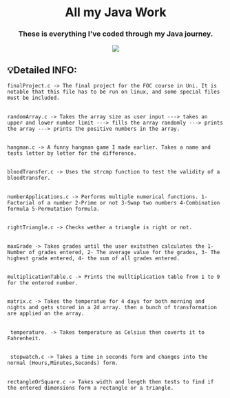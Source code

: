 <h1 align="center">
  <br>
  <a href="https://files.codingninjas.in/article_images/java-developers-application-settings-1-1660983825.jpg"></a>
  <br>
  All my Java Work
  <br>
</h1>

<h3 align="center">These is everything I've coded through my Java journey.</h3>

<p align="center">
  <a href="">
    <img src="https://img.shields.io/badge/Written in-C-blue.svg">

  </a>
  </p>

## 💡Detailed INFO:
```finalProject.c -> The final project for the FOC course in Uni. It is notable that this file has to be run on linux, and some special files must be included.```
##
```randomArray.c -> Takes the array size as user input ---> takes an upper and lower number limit ---> fills the array randomly ---> prints the array ---> prints the positive numbers in the array.```
##
```hangman.c -> A funny hangman game I made earlier. Takes a name and tests letter by letter for the difference.```
##
```bloodTransfer.c -> Uses the strcmp function to test the validity of a bloodtransfer.```
##
```numberApplications.c -> Performs multiple numerical functions. 1-Factorial of a number 2-Prime or not 3-Swap two numbers 4-Combination formula 5-Permutation formula.```
##
```rightTriangle.c -> Checks wether a triangle is right or not.```
##
```maxGrade -> Takes grades until the user exitsthen calculates the 1- Number of grades entered, 2- The average value for the grades, 3- The highest grade entered, 4- the sum of all grades entered.```
##
```multiplicationTable.c -> Prints the mulltiplication table from 1 to 9 for the entered number.```
##
```matrix.c -> Takes the temperatue for 4 days for both morning and nights and gets stored in a 2d array. then a bunch of transformation are applied on the array.```

##
``` temperature. -> Takes temperature as Celsius then coverts it to Fahrenheit.```
##
``` stopwatch.c -> Takes a time in seconds form and changes into the normal (Hours,Minutes,Seconds) form.```
##
``` rectangleOrSquare.c -> Takes width and length then tests to find if the entered dimensions form a rectangle or a triangle. ```

